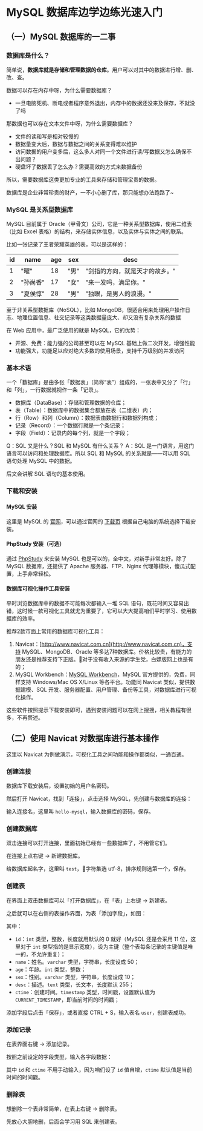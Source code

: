# MySQL 数据库边学边练光速入门

## （一）MySQL 数据库的一二事

### 数据库是什么？

简单说，**数据库就是存储和管理数据的仓库**。用户可以对其中的数据进行增、删、改、查。

数据可以存在内存中呀，为什么需要数据库？

* 一旦电脑死机、断电或者程序意外退出，内存中的数据还没来及保存，不就没了吗

那数据也可以存在文本文件中呀，为什么需要数据库？

* 文件的读和写是相对较慢的
* 数据量变大后，数据与数据之间的关系变得难以维护
* 访问数据的用户变多后，这么多人对同一个文件进行读/写数据又怎么确保不出问题？
* 硬盘坏了数据丢了怎么办？需要高效的方式来数据备份

所以，需要数据库这类更加专业的工具来存储和管理宝贵的数据。

数据库是企业非常珍贵的财产，一不小心删了库，那只能想办法跑路了~

### MySQL 是关系型数据库

MySQL 目前属于 Oracle（甲骨文）公司，它是一种关系型数据库，使用二维表（比如 Excel 表格）的结构，来存储实体信息，以及实体与实体之间的联系。

比如一张记录了王者荣耀英雄的表，可以是这样的：

| id | name | age | sex | desc |
| -- | -- | -- | -- | -- |
| 1 | "曜" | 18 | "男" | "剑指的方向，就是天才的故乡。" |
| 2 | "孙尚香" | 17 | "女" | "来一发吗，满足你。" |
| 3 | "夏侯惇" | 28 | "男" | "独眼，是男人的浪漫。" |

至于非关系型数据库（NoSQL），比如 MongoDB，很适合用来处理用户操作日志、地理位置信息、社交记录等这类数据量庞大、却又没有复杂关系的数据

在 Web 应用中，最广泛使用的就是 MySQL，它的优势：

* 开源、免费：能力强的公司甚至可以在 MySQL 基础上做二次开发，增强性能
* 功能强大，功能足以应对绝大多数的使用场景，支持千万级别的并发访问

### 基本术语

一个「数据库」是由多张「数据表」（简称“表”）组成的，一张表中又分了「行」和「列」，一行数据就视作一条「记录」。

* 数据库（DataBase）：存储和管理数据的仓库；
* 表（Table）：数据库中的数据集合都放在表（二维表）内；
* 行（Row）和列（Column）：数据表由数据行和数据列构成；
* 记录（Record）：一个数据行就是一个条记录；
* 字段（Field）：记录内的每个列，就是一个字段；

Q：SQL 又是什么？SQL 和 MySQL 有什么关系？
A：SQL 是一门语言，用这门语言可以访问和处理数据库。所以 SQL 和 MySQL 的关系就是——可以用 SQL 语句处理 MySQL 中的数据。

后文会讲解 SQL 语句的基本使用。

### 下载和安装

#### MySQL 安装

这里是 MySQL 的 [官网](https://www.mysql.com)，可以通过官网的 [下载页](https://dev.mysql.com/downloads/mysql/) 根据自己电脑的系统选择下载安装。

#### PhpStudy 安装（可选）

通过 [PhpStudy](https://www.xp.cn) 来安装 MySQL 也是可以的，全中文，对新手非常友好。除了 MySQL 数据库，还提供了 Apache 服务器、FTP、Nginx 代理等模块，傻瓜式配置，上手非常轻松。
#### 数据库可视化操作工具安装

平时浏览数据库中的数据不可能每次都输入一堆 SQL 语句，既花时间又容易出错，这时候一款可视化工具就尤为重要了，它可以大大提高咱们平时学习、使用数据库的效率。

推荐2款市面上常用的数据库可视化工具：

1. Navicat：[http://www.navicat.com.cn](http://www.navicat.com.cn)，支持 MySQL、MongoDB、Oracle 等多达7种数据库。价格比较贵，有能力的朋友还是推荐支持下正版。对于没有收入来源的学生党，白嫖版网上也是有的；
2. MySQL Workbench：[MySQL Workbench](https://www.mysql.com/cn/products/workbench/)，MySQL 官方提供的，免费，同样支持 Windows/Mac OS X/Linux 等各平台。功能同 Navicat 类似，提供数据建模、SQL 开发、服务器配置、用户管理、备份等工具，对数据库进行可视化操作。

这些软件按照提示下载安装即可，遇到安装问题可以在网上搜搜，相关教程有很多，不再赘述。

## （二）使用 Navicat 对数据库进行基本操作

这里以 Navicat 为例做演示，可视化工具之间功能和操作都类似，一通百通。

### 创建连接

数据库下载安装后，设置初始的用户名密码。

然后打开 Navicat，找到「连接」，点击选择 MySQL，先创建与数据库的连接：

输入连接名，这里叫 `hello-mysql`，输入数据库的密码，保存。
### 创建数据库

双击连接可以打开连接，里面初始已经有一些数据库了，不用管它们。

在连接上点右键 -> 新建数据库。

给数据库起名字，这里叫 `test`，字符集选 utf-8，排序规则选第一个，保存。

### 创建表

在界面上双击数据库可以「打开数据库」，在「表」上右键 -> 新建表。

之后就可以在右侧的表操作界面，为表「添加字段」，如图：

其中：

* `id`：`int` 类型，整数，长度就用默认的 0 就好（MySQL 还是会采用 11 位，这里对于 `int` 类型指的是显示宽度），设为主键（整个表每条记录的主键值是唯一的，不允许重复）；
* `name`：姓名。`varchar` 类型，字符串，长度设成 50；
* `age`：年龄。`int` 类型，整数；
* `sex`：性别。`varchar` 类型，字符串，长度设成 10；
* `desc`：描述。`text` 类型，长文本，长度默认 255；
* `ctime`：创建时间。`timestamp` 类型，时间戳，设置默认值为 `CURRENT_TIMESTAMP`，即当前时间的时间戳；

添加字段后点击「保存」，或者直接 CTRL + S，输入表名 `user`，创建表成功。

### 添加记录

在表界面右键 -> 添加记录。

按照之前设定的字段类型，输入各字段数据：

其中 `id` 和 `ctime` 不用手动输入，因为咱们设了 `id` 值自增，`ctime` 默认值是当前时间的时间戳。

### 删除表

想删除一个表非常简单，在表上右键 -> 删除表。

先放心大胆地删，后面会学习用 SQL 来创建表。
